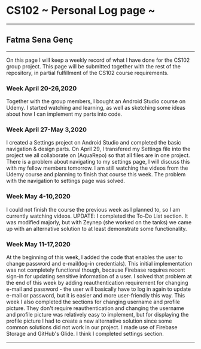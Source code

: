 # CS102 ~ Personal Log page ~
****
## Fatma Sena Genç
****

On this page I will keep a weekly record of what I have done for the CS102 group project. This page will be submitted together with the rest of the repository, in partial fulfillment of the CS102 course requirements.

### Week April 20-26,2020
Together with the group members, I bought an Android Studio course on Udemy. I started watching and learning, as well as sketching some ideas about how I can implement my parts into code.

### Week April 27-May 3,2020
I created a Settings project on Android Studio and completed the basic navigation & design parts. On April 29, I transfered my Settings file into the project we all collaborate on (AquaRepo) so that all files are in one project. There is a problem about navigating to my settings page, I will discuss this with my fellow members tomorrow. I am still watching the videos from the Udemy course and planning to finish that course this week.
The problem with the navigation to settings page was solved.

### Week May 4-10,2020
I could not finish the course the previous week as I planned to, so I am currently watching videos. UPDATE: I completed the To-Do List section. It was modified majorly, but with Zeynep (she worked on the tanks) we came up with an alternative solution to at least demonstrate some functionality.

### Week May 11-17,2020
At the beginning of this week, I added the code that enables the user to change password and e-mail(log-in credentials). This initial implementation was not completely functional though, because Firebase requires recent sign-in for updating sensitive information of a user. I solved that problem at the end of this week by adding reauthentication requirement for changing e-mail and password - the user will basically have to log in again to update e-mail or password, but it is easier and more user-friendly this way. This week I also completed the sections for changing username and profile picture. They don't require reauthentication and changing the username and profile picture was relatively easy to implement, but for displaying the profile picture I had to create a new alternative solution since some common solutions did not work in our project. I made use of Firebase Storage and GitHub's Glide. I think I completed settings section.
****
